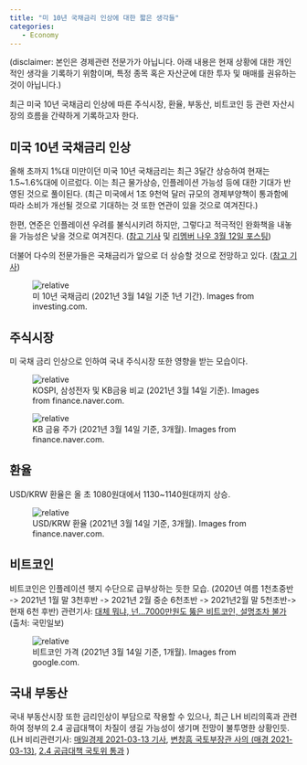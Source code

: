 ```yaml
---
title: "미 10년 국채금리 인상에 대한 짧은 생각들"
categories: 
   - Economy
---
```


(disclaimer: 본인은 경제관련 전문가가 아닙니다.
아래 내용은 현재 상황에 대한 개인적인 생각을 기록하기 위함이며,
특정 종목 혹은 자산군에 대한 투자 및 매매를 권유하는 것이 아닙니다.)

최근 미국 10년 국채금리 인상에 따른
주식시장, 환율, 부동산, 비트코인 등 관련 자산시장의 흐름을 간략하게 기록하고자 한다.

## 미국 10년 국채금리 인상

올해 초까지 1%대 미만이던 미국 10년 국채금리는 최근 3달간 상승하여
현재는 1.5~1.6%대에 이르렀다.
이는 최근 물가상승, 인플레이션 가능성 등에 대한 기대가 반영된 것으로 풀이된다.
(최근 미국에서 1조 9천억 달러 규모의 경제부양책이 통과함에 따라
소비가 개선될 것으로 기대하는 것 또한 연관이 있을 것으로 여겨진다.)

한편, 연준은 인플레이션 우려를 불식시키려 하지만,
그렇다고 적극적인 완화책을 내놓을 가능성은 낮을 것으로 여겨진다.
([참고 기사][2] 및 [리멤버 나우 3월 12일 포스팅][3])

더불어 다수의 전문가들은 국채금리가 앞으로 더 상승할 것으로 전망하고 있다.
([참고 기사][4])


<figure>
   <img data-action="zoom" src='{{ "/assets/images/2021-03-14-us-10-year-bond-yield-period-1y.png" | relative_url }}' alt='relative'>
  <figcaption> 미 10년 국채금리 (2021년 3월 14일 기준 1년 기간).  Images from investing.com.</figcaption>
</figure>



## 주식시장

미 국채 금리 인상으로 인하여 국내 주식시장 또한 영향을 받는 모습이다.


<figure>
   <img data-action="zoom" src='{{ "/assets/images/2021-03-14-kospi-and-samsung-and-kb-compare.png" | relative_url }}' alt='relative'>
  <figcaption> KOSPI, 삼성전자 및 KB금융 비교 (2021년 3월 14일 기준).  Images from finance.naver.com.</figcaption>
</figure>



<figure>
   <img data-action="zoom" src='{{ "/assets/images/2021-03-14-kb-stock-price-3-month.png" | relative_url }}' alt='relative'>
  <figcaption> KB 금융 주가 (2021년 3월 14일 기준, 3개월).  Images from finance.naver.com.</figcaption>
</figure>


## 환율

USD/KRW 환율은 올 초 1080원대에서 1130~1140원대까지 상승.

<figure>
   <img data-action="zoom" src='{{ "/assets/images/2021-03-14-us-krw-exchange-rate-period-3m.png" | relative_url }}' alt='relative'>
   <figcaption> USD/KRW 환율 (2021년 3월 14일 기준, 3개월).  Images from finance.naver.com. </figcaption>
</figure>


## 비트코인

비트코인은 인플레이션 헷지 수단으로 급부상하는 듯한 모습.
(2020년 여름 1천초중반 -> 2021년 1월 말 3천후반 -> 2021년 2월 중순 6천초반 -> 2021년2월 말 5천초반-> 현재 6천 후반)
관련기사: [대체 뭐냐, 넌…7000만원도 뚫은 비트코인, 설명조차 불가][6] (출처: 국민일보)


<figure>
   <img data-action="zoom" src='{{ "./assets/images/2021-03-14-bitcoin-price-period-1m.png" | relative_url }}' alt='relative'>
   <figcaption> 비트코인 가격 (2021년 3월 14일 기준, 1개월).  Images from google.com.</figcaption>
</figure>


## 국내 부동산

국내 부동산시장 또한 금리인상이 부담으로 작용할 수 있으나,
최근 LH 비리의혹과 관련하여 정부의 2.4 공급대책이 차질이 생길 가능성이 생기며 전망이 불투명한 상황인듯.
(LH 비리관련기사: [매일경제 2021-03-13 기사][8],
[변창흠 국토부장관 사의 (매경 2021-03-13)][9],
[2.4 공급대책 국토위 통과][10]
)


[1]: https://kr.investing.com/rates-bonds/u.s.-10-year-bond-yield
[2]: https://www.mk.co.kr/news/economy/view/2021/03/240913/
[3]: https://now.rememberapp.co.kr/2021/03/12/12120/
[4]: https://news.mt.co.kr/mtview.php?no=2021031309062723103
[5]: https://finance.naver.com/sise/sise_index.nhn?code=KOSPI
[6]: http://news.kmib.co.kr/article/view.asp?arcid=0015630550&code=61141311&cp=nv
[7]: https://www.google.com/search?q=bitcoin&rlz=1C1SQJL_koKR916KR916&oq=bitcoin&aqs=chrome..69i57j0i131i433l3j0i433j69i61l3.1716j1j7&sourceid=chrome&ie=UTF-8
[8]: https://www.mk.co.kr/today-paper/view/2021/4796975/
[9]: https://www.mk.co.kr/today-paper/view/2021/4797060/
[10]: https://www.mk.co.kr/today-paper/view/2021/4797055/

